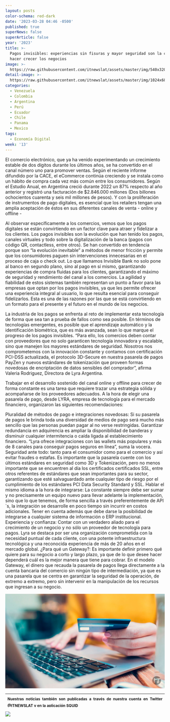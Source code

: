 ```yaml
---
layout: posts
color-schema: red-dark
date: '2023-03-28 04:46 -0500'
published: true
superNews: false
superArticle: false
year: '2023'
title: >-
  Pagos invisibles: experiencias sin fisuras y mayor seguridad son la clave para
  hacer crecer los negocios
image: >-
  https://raw.githubusercontent.com/itnewslat/assets/master/img/540x320/pago-tdc-online-p.jpg
detail-image: >-
  https://raw.githubusercontent.com/itnewslat/assets/master/img/1024x680/pago-tdc-online-g.jpg
categories:
  - Venezuela
  - Colombia
  - Argentina
  - Perú
  - Ecuador
  - Chile
  - Panama
  - Mexico
tags:
  - Economía Digital
week: '13'
---
```

El comercio electrónico, que ya ha venido experimentando un crecimiento estable de dos dígitos durante los últimos años, se ha convertido en el canal número uno para promover ventas. Según el reciente informe difundido por la CACE, el eCommerce continúa creciendo y se instala como un hábito de compra cada vez más común entre los consumidores. Según el Estudio Anual, en Argentina creció durante 2022 un 87% respecto al año anterior y registró una facturación de $2.846.000 millones (Dos billones ochocientos cuarenta y seis mil millones de pesos). Y con la proliferación de instrumentos de pago digitales, es esencial que los retailers tengan una amplia aceptación de éstos en sus diferentes canales de venta - online y offline - 

Al observar específicamente a los comercios, vemos que los pagos digitales se están convirtiendo en un factor clave para atraer y fidelizar a  los clientes. Los pagos invisibles son la evolución que han tenido los pagos, canales virtuales y todo sobre la digitalización de la banca (pagos con código QR, contactless, entre otros). Se han convertido en tendencia porque son “la evolución inevitable” a métodos de menor fricción y permite que los consumidores paguen sin intervenciones innecesarias en el proceso de caja o check out. Lo que llamamos Invisible Bank no solo pone al banco en segundo plano, sino al pago en sí mismo, garantizando experiencias de compra fluidas para los clientes, garantizando el máximo de seguridad y rendimiento del canal a los comercios. La agilidad y fiabilidad de estos sistemas también representan un punto a favor para las empresas que optan por los pagos invisibles, ya que les permite ofrecer una experiencia integral al usuario, lo que resulta esencial para conseguir fidelizarlos. Esta es una de las razones por las que se está convirtiendo en un formato para el presente y el futuro en el mundo de los negocios.

La industria de los pagos se enfrenta al reto de implementar esta tecnología de forma que sea tan a prueba de fallos como sea posible. En términos de tecnologías emergentes, es posible que el aprendizaje automático y la identificación biométrica, que es más avanzada, sean lo que marque el progreso de los pagos invisibles. “Para ello, los comercios deben contar con proveedores que no solo garanticen tecnología innovadora y escalable, sino que manejen los mayores estándares de seguridad. Nosotros nos comprometemos con la innovación constante y contamos con certificación PCI-DSS actualizada, el protocolo 3D-Secure en nuestra pasarela de pagos PayZen y nuevos estándares de tokenización que proveen formas novedosas de encriptación de datos sensibles del comprador”, afirma Valeria Rodriguez, Directora de Lyra Argentina. 

Trabajar en el desarrollo sostenido del canal online y offline para crecer de forma constante es una tarea que requiere trazar una estrategia sólida y acompañarse de los proveedores adecuados. A la hora de elegir una pasarela de pago, desde LYRA, empresa de tecnología para el mercado financiero, organizaron las siguientes recomendaciones: 

Pluralidad de métodos de pago e integraciones novedosas: Si su pasarela de pagos le brinda toda una diversidad de medios de pago será mucho más sencillo que las personas puedan pagar al no verse restringidas. Garantizar redundancia en adquirencia es ampliar la disponibilidad de banderas y disminuir cualquier intermitencia o caída ligada al establecimiento financiero. “Lyra ofrece integraciones con las wallets más populares y más de 8 canales para conseguir pagos seguros en línea”, suma la vocera. 
Seguridad ante todo: tanto para el consumidor como para el comercio y así evitar fraudes o estafas. Es importante que la pasarela cuente con los últimos estándares en seguridad como 3D y Tokenización, pero no menos importante que se encuentren al día los certificados certificados SSL, entre otros referentes de estándares que sean importantes para su sector, garantizando que esté salvaguardado ante cualquier tipo de  riesgo por el cumplimiento de los estándares PCI Data Security Standard y SSL. 
Hablar el mismo idioma a la hora de integrarse: La constante siempre debe ser sumar y no precisamente un equipo nuevo para llevar adelante la implementación, sino que lo que tenemos, de forma sencilla a través preferentemente de API´s, la integración se desarrolle en poco tiempo sin incurrir en costos adicionales. Tener en cuenta además que debe darse la posibilidad de integrarse a cualquier sistema de información o ERP institucional. 
Experiencia y confianza: Contar con un verdadero aliado para el crecimiento de un negocio y no sólo un proveedor de tecnología para pagos. Lyra se destaca por ser una organización comprometida con la necesidad puntual de cada cliente, con una potente infraestructura tecnológica y una reconocida experiencia de más de 20 años en el mercado global.
¿Para qué un Gateway?: Es importante definir primero qué quiere para su negocio a corto y largo plazo, ya que de lo que desee hacer dependerá cuál es la mejor manera que tiene para cobrar. En el modelo Gateway, el dinero que recauda la pasarela de pagos llega directamente a la cuenta bancaria del comercio sin ningún tipo de intermediación, ya que es una pasarela que se centra en garantizar la seguridad de la operación, de extremo a extremo, pero sin intervenir en la manipulación de los recursos que ingresan a su negocio.  

![](https://raw.githubusercontent.com/itnewslat/assets/master/img/540x320/pago-tdc-online-p.jpg)

<table style="height: 42px;" width="569">
<tbody>
<tr>
<td style="text-align: justify;"><sub><strong>Nuestras noticias también son publicadas a través de nuestra cuenta en Twitter <a href="https://twitter.com/itnewslat?lang=es">@ITNEWSLAT</a> y en la aplicación <a href="https://squidapp.co/en/">SQUID</a></strong></sub></td>
</tr>
</tbody>
</table>
<img src="https://tracker.metricool.com/c3po.jpg?hash=56f88a41e39ab42c063cc51676587a04"/>
